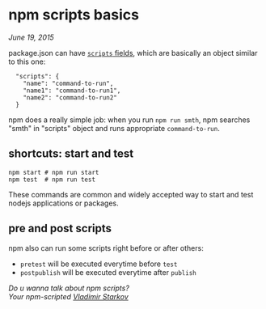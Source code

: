 # npm scripts basics

_June 19, 2015_

package.json can have [`scripts` fields](scripts), which are basically an object similar to this one:

      "scripts": {
        "name": "command-to-run",
        "name1": "command-to-run1",
        "name2": "command-to-run2"
      }

npm does a really simple job: when you run `npm run smth`, npm searches "smth" in "scripts" object and runs appropriate `command-to-run`.

## shortcuts: start and test

    npm start # npm run start
    npm test  # npm run test

These commands are common and widely accepted way to start and test nodejs applications or packages.

## pre and post scripts

npm also can run some scripts right before or after others:
* `pretest` will be executed everytime before `test`
* `postpublish` will be executed everytime after `publish`

[scripts]: https://docs.npmjs.com/misc/scripts

_Do u wanna talk about npm scripts?  
Your npm-scripted [Vladimir Starkov](https://iamstarkov.com)_
